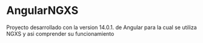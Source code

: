 # AngularNGXS

Proyecto desarrollado con la version 14.0.1. de Angular para la cual se utiliza NGXS y asi comprender su funcionamiento


